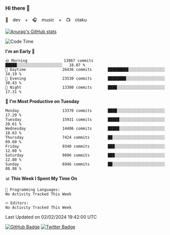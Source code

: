 ### Hi there 👋

🚀　dev　+　🎧　music　+　📺　otaku


[![Anurag's GitHub stats](https://github-readme-stats.vercel.app/api?username=koheitasaka&count_private=true&show_icons=true&theme=monokai)](https://github.com/koheitasaka/github-readme-stats)

<!--START_SECTION:waka-->
![Code Time](http://img.shields.io/badge/Code%20Time-1%2C161%20hrs%2023%20mins-blue)

**I'm an Early 🐤** 

```text
🌞 Morning                13967 commits       █████░░░░░░░░░░░░░░░░░░░░   18.07 % 
🌆 Daytime                26436 commits       █████████░░░░░░░░░░░░░░░░   34.19 % 
🌃 Evening                23530 commits       ████████░░░░░░░░░░░░░░░░░   30.43 % 
🌙 Night                  13380 commits       ████░░░░░░░░░░░░░░░░░░░░░   17.31 % 
```
📅 **I'm Most Productive on Tuesday** 

```text
Monday                   13370 commits       ████░░░░░░░░░░░░░░░░░░░░░   17.29 % 
Tuesday                  15931 commits       █████░░░░░░░░░░░░░░░░░░░░   20.61 % 
Wednesday                14406 commits       █████░░░░░░░░░░░░░░░░░░░░   18.63 % 
Thursday                 7424 commits        ██░░░░░░░░░░░░░░░░░░░░░░░   09.60 % 
Friday                   9340 commits        ███░░░░░░░░░░░░░░░░░░░░░░   12.08 % 
Saturday                 9896 commits        ███░░░░░░░░░░░░░░░░░░░░░░   12.80 % 
Sunday                   6946 commits        ██░░░░░░░░░░░░░░░░░░░░░░░   08.98 % 
```


📊 **This Week I Spent My Time On** 

```text
💬 Programming Languages: 
No Activity Tracked This Week

🔥 Editors: 
No Activity Tracked This Week
```


 Last Updated on 02/02/2024 19:42:00 UTC
<!--END_SECTION:waka-->

[![GitHub Badge](https://img.shields.io/badge/GitHub-100000?style=for-the-badge&logo=github&logoColor=white)](https://github.com/koheitasaka)
[![Twitter Badge](https://img.shields.io/badge/Twitter-1DA1F2?style=for-the-badge&logo=twitter&logoColor=white)](https://twitter.com/sleep_asleep_)
